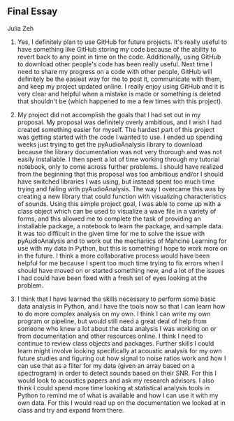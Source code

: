 ## Final Essay
Julia Zeh

1. Yes, I definitely plan to use GitHub for future projects. It's really useful to have something like GitHub storing my code because of the ability to revert back to any point in time on the code. Additionally, using GitHub to download other people's code has been really useful. Next time I need to share my progress on a code with other people, GitHub will definitely be the easiest way for me to post it, communicate with them, and keep my project updated online. I really enjoy using GitHub and it is very clear and helpful when a mistake is made or something is deleted that shouldn't be (which happened to me a few times with this project).

2. My project did not accomplish the goals that I had set out in my proposal. My proposal was definitely overly ambitious, and I wish I had created something easier for myself. The hardest part of this project was getting started with the code I wanted to use. I ended up spending weeks just trying to get the pyAudioAnalysis library to download because the library documentation was not very thorough and was not easily installable. I then spent a lot of time working through my tutorial notebook, only to come across further problems. I should have realized from the beginning that this proposal was too ambitious and/or I should have switched libraries I was using, but instead spent too much time trying and failing with pyAudioAnalysis. The way I overcame this was by creating a new library that could function with visualizing characteristics of sounds. Using this simple project goal, I was able to come up with a class object which can be used to visualize a wave file in a variety of forms, and this allowed me to complete the task of providing an installable package, a notebook to learn the package, and sample data. It was too difficult in the given time for me to solve the issue with pyAudioAnalysis and to work out the mechanics of Mahcine Learning for use with my data in Python, but this is something I hope to work more on in the future. I think a more collaborative process would have been helpful for me because I spent too much time trying to fix errors when I should have moved on or started something new, and a lot of the issues I had could have been fixed with a fresh set of eyes looking at the problem.

3. I think that I have learned the skills necessary to perform some basic data analysis in Python, and I have the tools now so that I can learn how to do more complex analysis on my own. I think I can write my own program or pipeline, but would still need a great deal of help from someone who knew a lot about the data analysis I was working on or from documentation and other resources online. I think I need to continue to review class objects and packages. Further skills I could learn might involve looking specifically at acoustic analysis for my own future studies and figuring out how signal to noise ratios work and how I can use that as a filter for my data (given an array based on a spectrogram) in order to detect sounds based on their SNR. For this I would look to acoustics papers and ask my research advisors. I also think I could spend more time looking at statistical analysis tools in Python to remind me of what is available and how I can use it with my own data. For this I would read up on the documentation we looked at in class and try and expand from there.


